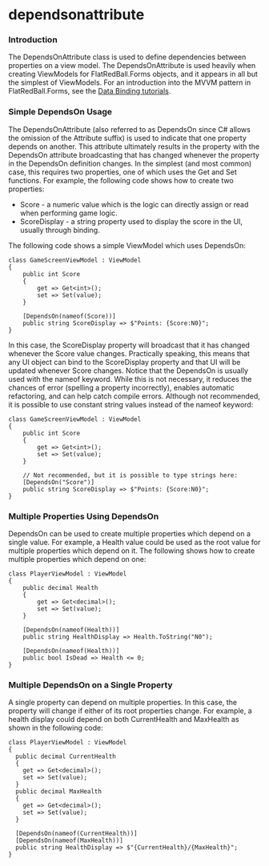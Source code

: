 # dependsonattribute

### Introduction

The DependsOnAttribute class is used to define dependencies between properties on a view model. The DependsOnAttribute is used heavily when creating ViewModels for FlatRedBall.Forms objects, and it appears in all but the simplest of ViewModels. For an introduction into the MVVM pattern in FlatRedBall.Forms, see the [Data Binding tutorials](../../../tutorials/flatredball-forms/data-binding.md).

### Simple DependsOn Usage

The DependsOnAttribute (also referred to as DependsOn since C# allows the omission of the Attribute suffix) is used to indicate that one property depends on another. This attribute ultimately results in the property with the DependsOn attribute broadcasting that has changed whenever the property in the DependsOn definition changes. In the simplest (and most common) case, this requires two properties, one of which uses the Get and Set functions. For example, the following code shows how to create two properties:

* Score - a numeric value which is the logic can directly assign or read when performing game logic.
* ScoreDisplay - a string property used to display the score in the UI, usually through binding.

The following code shows a simple ViewModel which uses DependsOn:

```
class GameScreenViewModel : ViewModel
{
    public int Score
    {
        get => Get<int>();
        set => Set(value);
    }

    [DependsOn(nameof(Score))]
    public string ScoreDisplay => $"Points: {Score:N0}";
}
```

In this case, the ScoreDisplay property will broadcast that it has changed whenever the Score value changes. Practically speaking, this means that any UI object can bind to the ScoreDisplay property and that UI will be updated whenever Score changes. Notice that the DependsOn is usually used with the nameof keyword. While this is not necessary, it reduces the chances of error (spelling a property incorrectly), enables automatic refactoring, and can help catch compile errors. Although not recommended, it is possible to use constant string values instead of the nameof keyword:

```
class GameScreenViewModel : ViewModel
{
    public int Score
    {
        get => Get<int>();
        set => Set(value);
    }

    // Not recommended, but it is possible to type strings here:
    [DependsOn("Score")]
    public string ScoreDisplay => $"Points: {Score:N0}";
}
```

### Multiple Properties Using DependsOn

DependsOn can be used to create multiple properties which depend on a single value. For example, a Health value could be used as the root value for multiple properties which depend on it. The following shows how to create multiple properties which depend on one:

```
class PlayerViewModel : ViewModel
{
    public decimal Health
    {
        get => Get<decimal>();
        set => Set(value);
    }

    [DependsOn(nameof(Health))]
    public string HealthDisplay => Health.ToString("N0");

    [DependsOn(nameof(Health))]
    public bool IsDead => Health <= 0;
}
```

### Multiple DependsOn on a Single Property

A single property can depend on multiple properties. In this case, the property will change if either of its root properties change. For example, a health display could depend on both CurrentHealth and MaxHealth as shown in the following code:

```
class PlayerViewModel : ViewModel
{
  public decimal CurrentHealth
  {
    get => Get<decimal>();
    set => Set(value);
  }
  public decimal MaxHealth
  {
    get => Get<decimal>();
    set => Set(value);
  }

  [DependsOn(nameof(CurrentHealth))]
  [DependsOn(nameof(MaxHealth))]
  public string HealthDisplay => $"{CurrentHealth}/{MaxHealth}";
}
```

&#x20;
